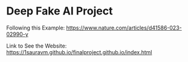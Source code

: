 # **Deep Fake AI Project**


Following this Example:
https://www.nature.com/articles/d41586-023-02990-y 

Link to See the Website: 
https://1sauravm.github.io/finalproject.github.io/index.html

